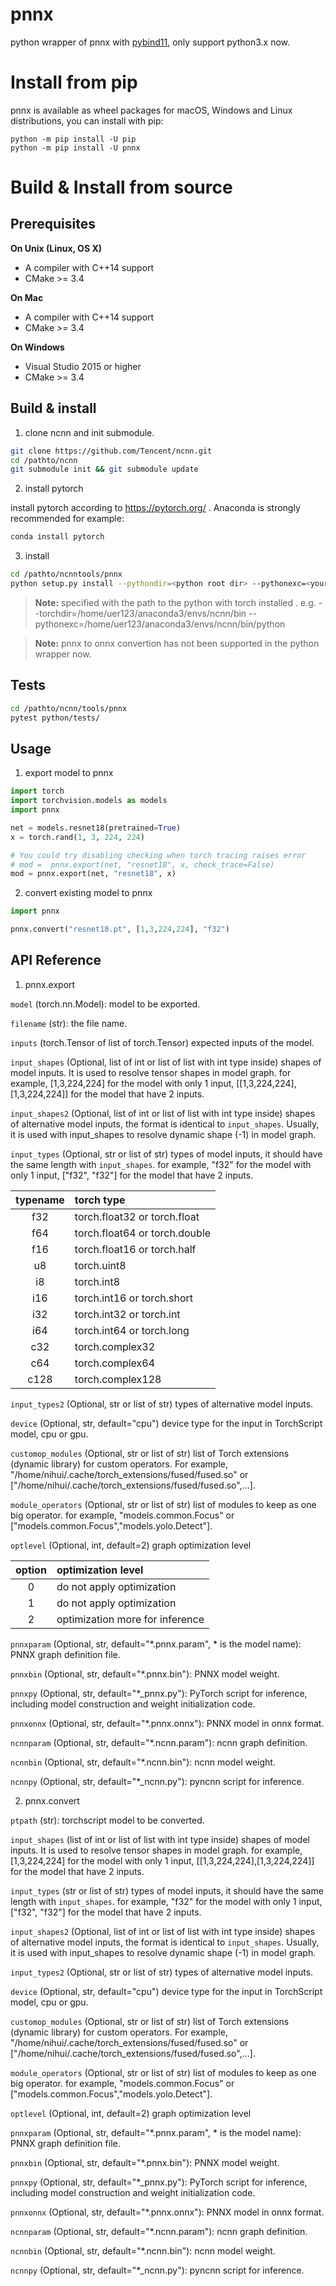# pnnx
python wrapper of pnnx with [pybind11](https://github.com/pybind/pybind11), only support python3.x now.

Install from pip
==================

pnnx is available as wheel packages for macOS, Windows and Linux distributions, you can install with pip:

```
python -m pip install -U pip
python -m pip install -U pnnx
```

# Build & Install from source

## Prerequisites

**On Unix (Linux, OS X)**

* A compiler with C++14 support
* CMake >= 3.4

**On Mac**

* A compiler with C++14 support
* CMake >= 3.4

**On Windows**

* Visual Studio 2015 or higher
* CMake >= 3.4

## Build & install
1. clone ncnn and init submodule.
```bash
git clone https://github.com/Tencent/ncnn.git
cd /pathto/ncnn
git submodule init && git submodule update
```
2. install pytorch 

install pytorch according to https://pytorch.org/ . Anaconda is strongly recommended for example:
```bash
conda install pytorch
```
3. install
```bash
cd /pathto/ncnntools/pnnx
python setup.py install --pythondir=<python root dir> --pythonexc=<your executable python>
```
> **Note:**
> specified with the path to the python with torch installed . e.g. --torchdir=/home/uer123/anaconda3/envs/ncnn/bin  --pythonexc=/home/uer123/anaconda3/envs/ncnn/bin/python

> **Note:**
> pnnx to onnx convertion has not been supported in the python wrapper now.


## Tests
```bash
cd /pathto/ncnn/tools/pnnx
pytest python/tests/
```

## Usage
1. export model to pnnx
```python
import torch
import torchvision.models as models
import pnnx

net = models.resnet18(pretrained=True)
x = torch.rand(1, 3, 224, 224)

# You could try disabling checking when torch tracing raises error
# mod =  pnnx.export(net, "resnet18", x, check_trace=False)
mod = pnnx.export(net, "resnet18", x)
```

2. convert existing model to pnnx
```python
import pnnx

pnnx.convert("resnet18.pt", [1,3,224,224], "f32")
```

## API Reference
1. pnnx.export

`model` (torch.nn.Model): model to be exported.

`filename` (str): the file name.

`inputs` (torch.Tensor of list of torch.Tensor) expected inputs of the model.

`input_shapes` (Optional, list of int or list of list with int type inside)  shapes of model inputs.
It is used to resolve tensor shapes in model graph. for example, [1,3,224,224] for the model with only 
1 input, [[1,3,224,224],[1,3,224,224]] for the model that have 2 inputs. 

`input_shapes2` (Optional, list of int or list of list with int type inside) shapes of alternative model inputs, 
the format is identical to `input_shapes`. Usually, it is used with input_shapes to resolve dynamic shape (-1) 
in model graph.

`input_types` (Optional, str or list of str) types of model inputs, it should have the same length with `input_shapes`.
for example, "f32" for the model with only 1 input, ["f32", "f32"] for the model that have 2 inputs.

| typename | torch type                      |
|:--------:|:--------------------------------|
|   f32    | torch.float32 or torch.float    |
|   f64    | torch.float64 or torch.double   |
|   f16    | torch.float16 or torch.half     |
|    u8    | torch.uint8                     |
|    i8    | torch.int8                      |
|   i16    | torch.int16 or torch.short      |
|   i32    | torch.int32 or torch.int        |
|   i64    | torch.int64 or torch.long       |
|   c32    | torch.complex32                 |
|   c64    | torch.complex64                 |
|  c128    | torch.complex128                |

`input_types2` (Optional, str or list of str) types of alternative model inputs.

`device` (Optional, str, default="cpu") device type for the input in TorchScript model, cpu or gpu.

`customop_modules` (Optional, str or list of str) list of Torch extensions (dynamic library) for custom operators.
For example, "/home/nihui/.cache/torch_extensions/fused/fused.so" or 
["/home/nihui/.cache/torch_extensions/fused/fused.so",...].

`module_operators` (Optional, str or list of str)  list of modules to keep as one big operator. 
for example, "models.common.Focus" or ["models.common.Focus","models.yolo.Detect"].

`optlevel` (Optional, int, default=2) graph optimization level

| option | optimization level                |
|:--------:|:----------------------------------|
|   0    | do not apply optimization         |
|   1    | do not apply optimization         |
|   2    | optimization more for inference   |

`pnnxparam` (Optional, str, default="*.pnnx.param", * is the model name): PNNX graph definition file.

`pnnxbin` (Optional, str, default="*.pnnx.bin"): PNNX model weight.

`pnnxpy` (Optional, str, default="*_pnnx.py"): PyTorch script for inference, including model construction 
and weight initialization code.

`pnnxonnx` (Optional, str, default="*.pnnx.onnx"): PNNX model in onnx format.

`ncnnparam` (Optional, str, default="*.ncnn.param"): ncnn graph definition.

`ncnnbin` (Optional, str, default="*.ncnn.bin"): ncnn model weight.

`ncnnpy` (Optional, str, default="*_ncnn.py"): pyncnn script for inference.

2. pnnx.convert

`ptpath` (str): torchscript model to be converted.

`input_shapes` (list of int or list of list with int type inside)  shapes of model inputs.
It is used to resolve tensor shapes in model graph. for example, [1,3,224,224] for the model with only
1 input, [[1,3,224,224],[1,3,224,224]] for the model that have 2 inputs.

`input_types` (str or list of str) types of model inputs, it should have the same length with `input_shapes`.
for example, "f32" for the model with only 1 input, ["f32", "f32"] for the model that have 2 inputs.

`input_shapes2` (Optional, list of int or list of list with int type inside) shapes of alternative model inputs,
the format is identical to `input_shapes`. Usually, it is used with input_shapes to resolve dynamic shape (-1)
in model graph.

`input_types2` (Optional, str or list of str) types of alternative model inputs.

`device` (Optional, str, default="cpu") device type for the input in TorchScript model, cpu or gpu.

`customop_modules` (Optional, str or list of str) list of Torch extensions (dynamic library) for custom operators.
For example, "/home/nihui/.cache/torch_extensions/fused/fused.so" or
["/home/nihui/.cache/torch_extensions/fused/fused.so",...].

`module_operators` (Optional, str or list of str)  list of modules to keep as one big operator.
for example, "models.common.Focus" or ["models.common.Focus","models.yolo.Detect"].

`optlevel` (Optional, int, default=2) graph optimization level

`pnnxparam` (Optional, str, default="*.pnnx.param", * is the model name): PNNX graph definition file.

`pnnxbin` (Optional, str, default="*.pnnx.bin"): PNNX model weight.

`pnnxpy` (Optional, str, default="*_pnnx.py"): PyTorch script for inference, including model construction
and weight initialization code.

`pnnxonnx` (Optional, str, default="*.pnnx.onnx"): PNNX model in onnx format.

`ncnnparam` (Optional, str, default="*.ncnn.param"): ncnn graph definition.

`ncnnbin` (Optional, str, default="*.ncnn.bin"): ncnn model weight.

`ncnnpy` (Optional, str, default="*_ncnn.py"): pyncnn script for inference.

